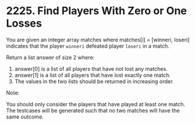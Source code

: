 # 2225. Find Players With Zero or One Losses
You are given an integer array matches where matches\[i\] = \[winneri, loseri\] indicates that the player `winneri` defeated player `loseri` in a match.

Return a list answer of size 2 where:

1. answer[0] is a list of all players that have not lost any matches.
2. answer[1] is a list of all players that have lost exactly one match.
3. The values in the two lists should be returned in increasing order.

Note:

You should only consider the players that have played at least one match.
The testcases will be generated such that no two matches will have the same outcome.